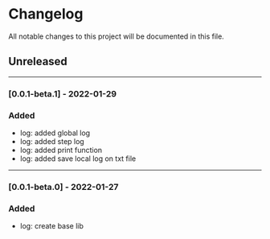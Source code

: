 # Changelog

All notable changes to this project will be documented in this file.

## Unreleased

---

### [0.0.1-beta.1] - 2022-01-29

### Added

- log: added global log
- log: added step log
- log: added print function
- log: added save local log on txt file

---

### [0.0.1-beta.0] - 2022-01-27

### Added

- log: create base lib
